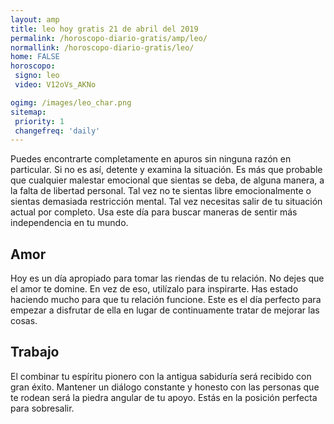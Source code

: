 ```yaml
---
layout: amp
title: leo hoy gratis 21 de abril del 2019 
permalink: /horoscopo-diario-gratis/amp/leo/
normallink: /horoscopo-diario-gratis/leo/
home: FALSE
horoscopo:
 signo: leo
 video: V12oVs_AKNo

ogimg: /images/leo_char.png
sitemap:
 priority: 1
 changefreq: 'daily'
---
```



Puedes encontrarte completamente en apuros sin ninguna razón en particular. Si no es así, detente y examina la situación. Es más que probable que cualquier malestar emocional que sientas se deba, de alguna manera, a la falta de libertad personal. Tal vez no te sientas libre emocionalmente o sientas demasiada restricción mental. Tal vez necesitas salir de tu situación actual por completo. Usa este día para buscar maneras de sentir más independencia en tu mundo.

## Amor

Hoy es un día apropiado para tomar las riendas de tu relación. No dejes que el amor te domine. En vez de eso, utilízalo para inspirarte. Has estado haciendo mucho para que tu relación funcione. Este es el día perfecto para empezar a disfrutar de ella en lugar de continuamente tratar de mejorar las cosas.

## Trabajo

El combinar tu espíritu pionero con la antigua sabiduría será recibido con gran éxito. Mantener un diálogo constante y honesto con las personas que te rodean será la piedra angular de tu apoyo. Estás en la posición perfecta para sobresalir.